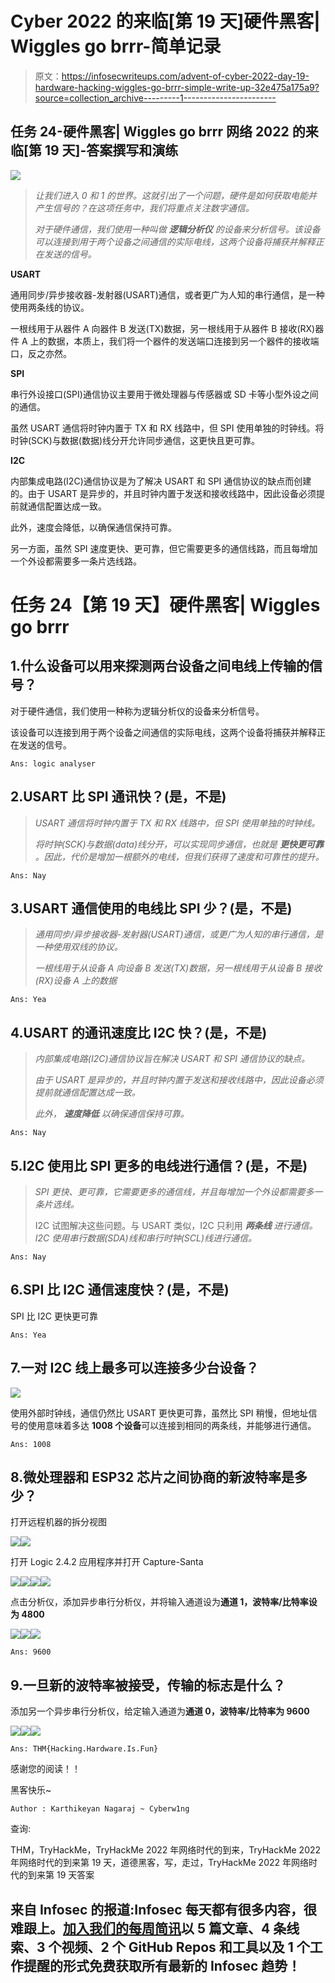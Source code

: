 # Cyber 2022 的来临[第 19 天]硬件黑客| Wiggles go brrr-简单记录

> 原文：<https://infosecwriteups.com/advent-of-cyber-2022-day-19-hardware-hacking-wiggles-go-brrr-simple-write-up-32e475a175a9?source=collection_archive---------1----------------------->

## 任务 24-硬件黑客| Wiggles go brrr 网络 2022 的来临[第 19 天]-答案撰写和演练

![](img/5d4eccb3bf06763128c9415392b278df.png)

> *让我们进入 0 和 1 的世界。这就引出了一个问题，硬件是如何获取电能并产生信号的？在这项任务中，我们将重点关注数字通信。*
> 
> *对于硬件通信，我们使用一种叫做* ***逻辑分析仪*** *的设备来分析信号。该设备可以连接到用于两个设备之间通信的实际电线，这两个设备将捕获并解释正在发送的信号。*

**USART**

通用同步/异步接收器-发射器(USART)通信，或者更广为人知的串行通信，是一种使用两条线的协议。

一根线用于从器件 A 向器件 B 发送(TX)数据，另一根线用于从器件 B 接收(RX)器件 A 上的数据，本质上，我们将一个器件的发送端口连接到另一个器件的接收端口，反之亦然。

**SPI**

串行外设接口(SPI)通信协议主要用于微处理器与传感器或 SD 卡等小型外设之间的通信。

虽然 USART 通信将时钟内置于 TX 和 RX 线路中，但 SPI 使用单独的时钟线。将时钟(SCK)与数据(数据)线分开允许同步通信，这更快且更可靠。

**I2C**

内部集成电路(I2C)通信协议是为了解决 USART 和 SPI 通信协议的缺点而创建的。由于 USART 是异步的，并且时钟内置于发送和接收线路中，因此设备必须提前就通信配置达成一致。

此外，速度会降低，以确保通信保持可靠。

另一方面，虽然 SPI 速度更快、更可靠，但它需要更多的通信线路，而且每增加一个外设都需要多一条片选线路。

# 任务 24【第 19 天】**硬件黑客|** Wiggles go brrr

## 1.什么设备可以用来探测两台设备之间电线上传输的信号？

对于硬件通信，我们使用一种称为逻辑分析仪的设备来分析信号。

该设备可以连接到用于两个设备之间通信的实际电线，这两个设备将捕获并解释正在发送的信号。

```
Ans: logic analyser
```

## 2.USART 比 SPI 通讯快？(是，不是)

> *USART 通信将时钟内置于 TX 和 RX 线路中，但 SPI 使用单独的时钟线。*
> 
> *将时钟(SCK)与数据(data)线分开，可以实现同步通信，也就是* ***更快更可靠*** *。因此，代价是增加一根额外的电线，但我们获得了速度和可靠性的提升。*

```
Ans: Nay
```

## 3.USART 通信使用的电线比 SPI 少？(是，不是)

> *通用同步/异步接收器-发射器(USART)通信，或更广为人知的串行通信，是一种使用双线的协议。*
> 
> *一根线用于从设备 A 向设备 B 发送(TX)数据，另一根线用于从设备 B 接收(RX)设备 A 上的数据*

```
Ans: Yea
```

## 4.USART 的通讯速度比 I2C 快？(是，不是)

> *内部集成电路(I2C)通信协议旨在解决 USART 和 SPI 通信协议的缺点。*
> 
> *由于 USART 是异步的，并且时钟内置于发送和接收线路中，因此设备必须提前就通信配置达成一致。*
> 
> *此外，* ***速度降低*** *以确保通信保持可靠。*

```
Ans: Nay
```

## 5.I2C 使用比 SPI 更多的电线进行通信？(是，不是)

> *SPI 更快、更可靠，它需要更多的通信线，并且每增加一个外设都需要多一条片选线。*
> 
> I2C 试图解决这些问题。与 USART 类似，I2C 只利用 ***两条线*** *进行通信。I2C 使用串行数据(SDA)线和串行时钟(SCL)线进行通信。*

```
Ans: Nay
```

## 6.SPI 比 I2C 通信速度快？(是，不是)

SPI 比 I2C 更快更可靠

```
Ans: Yea
```

## 7.一对 I2C 线上最多可以连接多少台设备？

![](img/8c4f162942821a9cd2b591ec7d8c78e4.png)

使用外部时钟线，通信仍然比 USART 更快更可靠，虽然比 SPI 稍慢，但地址信号的使用意味着多达 **1008 个设备**可以连接到相同的两条线，并能够进行通信。

```
Ans: 1008
```

## 8.微处理器和 ESP32 芯片之间协商的新波特率是多少？

打开远程机器的拆分视图

![](img/25794aee2fbf14969cbbbf48152dee7b.png)![](img/5b62a2df5ba9932402ef4160930f2f35.png)

打开 Logic 2.4.2 应用程序并打开 Capture-Santa

![](img/7399511c7f4e5b2f66558f182a1e8159.png)![](img/43fab87b1730da6abfaa9a8de0550c63.png)![](img/316bb4511cb940a8ae308e56c8f8a9a2.png)![](img/9609244839ef216a6da833dc1bf56d1e.png)

点击分析仪，添加异步串行分析仪，并将输入通道设为**通道 1，波特率/比特率设为 4800**

![](img/760bfc1026a80a217c53fb2d1b18f260.png)![](img/903e850b06638855a9b91577ec2c6294.png)![](img/00fdd6f625989d5a8217b07632c753c8.png)

```
Ans: 9600
```

## 9.一旦新的波特率被接受，传输的标志是什么？

添加另一个异步串行分析仪，给定输入通道为**通道 0，波特率/比特率为 9600**

![](img/1f38ab88e9920714a27e9859be30cf02.png)![](img/03ce41a5c729ed690480fcb99bcb85df.png)![](img/d978ca9e18676d2428dffbc64529a307.png)

```
Ans: THM{Hacking.Hardware.Is.Fun}
```

感谢您的阅读！！

黑客快乐~

```
Author : Karthikeyan Nagaraj ~ Cyberw1ng
```

查询:

THM，TryHackMe，TryHackMe 2022 年网络时代的到来，TryHackMe 2022 年网络时代的到来第 19 天，道德黑客，写，走过，TryHackMe 2022 年网络时代的到来第 19 天答案

## 来自 Infosec 的报道:Infosec 每天都有很多内容，很难跟上。[加入我们的每周简讯](https://weekly.infosecwriteups.com/)以 5 篇文章、4 条线索、3 个视频、2 个 GitHub Repos 和工具以及 1 个工作提醒的形式免费获取所有最新的 Infosec 趋势！